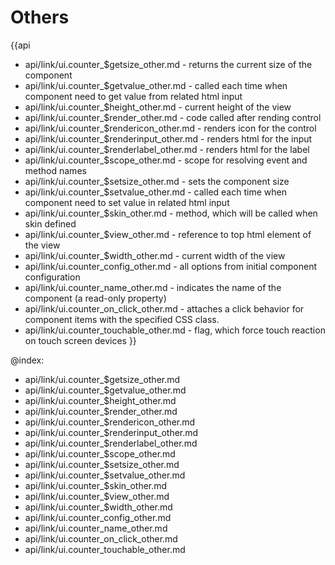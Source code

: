 Others
=======

{{api
- api/link/ui.counter_$getsize_other.md - returns the current size of the component
- api/link/ui.counter_$getvalue_other.md - called each time when component need to get value from related html input
- api/link/ui.counter_$height_other.md - current height of the view
- api/link/ui.counter_$render_other.md - code called after rending control
- api/link/ui.counter_$rendericon_other.md - renders icon for the control
- api/link/ui.counter_$renderinput_other.md - renders html for the input
- api/link/ui.counter_$renderlabel_other.md - renders html for the label
- api/link/ui.counter_$scope_other.md - scope for resolving event and method names
- api/link/ui.counter_$setsize_other.md - sets the component size
- api/link/ui.counter_$setvalue_other.md - called each time when component need to set value in related html input
- api/link/ui.counter_$skin_other.md - method, which will be called when skin defined
- api/link/ui.counter_$view_other.md - reference to top html element of the view
- api/link/ui.counter_$width_other.md - current width of the view
- api/link/ui.counter_config_other.md - all options from initial component configuration
- api/link/ui.counter_name_other.md - indicates the name of the component (a read-only property)
- api/link/ui.counter_on_click_other.md - attaches a click behavior for component items with the specified CSS class.
- api/link/ui.counter_touchable_other.md - flag, which force touch reaction on touch screen devices
}}

@index:
- api/link/ui.counter_$getsize_other.md
- api/link/ui.counter_$getvalue_other.md
- api/link/ui.counter_$height_other.md
- api/link/ui.counter_$render_other.md
- api/link/ui.counter_$rendericon_other.md
- api/link/ui.counter_$renderinput_other.md
- api/link/ui.counter_$renderlabel_other.md
- api/link/ui.counter_$scope_other.md
- api/link/ui.counter_$setsize_other.md
- api/link/ui.counter_$setvalue_other.md
- api/link/ui.counter_$skin_other.md
- api/link/ui.counter_$view_other.md
- api/link/ui.counter_$width_other.md
- api/link/ui.counter_config_other.md
- api/link/ui.counter_name_other.md
- api/link/ui.counter_on_click_other.md
- api/link/ui.counter_touchable_other.md


